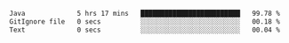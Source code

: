 <!--START_SECTION:waka-->

```txt
Java             5 hrs 17 mins   █████████████████████████   99.78 %
GitIgnore file   0 secs          ░░░░░░░░░░░░░░░░░░░░░░░░░   00.18 %
Text             0 secs          ░░░░░░░░░░░░░░░░░░░░░░░░░   00.04 %
```

<!--END_SECTION:waka-->
